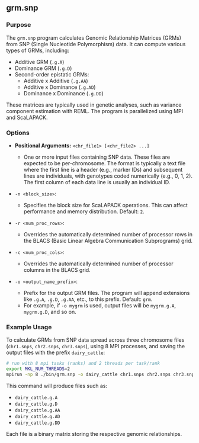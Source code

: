 ## grm.snp

### Purpose

The `grm.snp` program calculates Genomic Relationship Matrices (GRMs) from SNP (Single Nucleotide Polymorphism) data. It can compute various types of GRMs, including:

*   Additive GRM (`.g.A`)
*   Dominance GRM (`.g.D`)
*   Second-order epistatic GRMs:
    *   Additive x Additive (`.g.AA`)
    *   Additive x Dominance (`.g.AD`)
    *   Dominance x Dominance (`.g.DD`)

These matrices are typically used in genetic analyses, such as variance component estimation with REML. The program is parallelized using MPI and ScaLAPACK.

### Options

*   **Positional Arguments:** `<chr_file1> [<chr_file2> ...]`
    *   One or more input files containing SNP data. These files are expected to be per-chromosome. The format is typically a text file where the first line is a header (e.g., marker IDs) and subsequent lines are individuals, with genotypes coded numerically (e.g., 0, 1, 2). The first column of each data line is usually an individual ID.

*   `-n <block_size>`:
    *   Specifies the block size for ScaLAPACK operations. This can affect performance and memory distribution. Default: `2`.

*   `-r <num_proc_rows>`:
    *   Overrides the automatically determined number of processor rows in the BLACS (Basic Linear Algebra Communication Subprograms) grid.

*   `-c <num_proc_cols>`:
    *   Overrides the automatically determined number of processor columns in the BLACS grid.

*   `-o <output_name_prefix>`:
    *   Prefix for the output GRM files. The program will append extensions like `.g.A`, `.g.D`, `.g.AA`, etc., to this prefix. Default: `grm`.
    *   For example, if `-o mygrm` is used, output files will be `mygrm.g.A`, `mygrm.g.D`, and so on.

### Example Usage

To calculate GRMs from SNP data spread across three chromosome files (`chr1.snps`, `chr2.snps`, `chr3.snps`), using 8 MPI processes, and saving the output files with the prefix `dairy_cattle`:

```bash
# run with 8 mpi tasks (ranks) and 2 threads per task/rank
export MKL_NUM_THREADS=2
mpirun -np 8 ./bin/grm.snp -o dairy_cattle chr1.snps chr2.snps chr3.snps
```

This command will produce files such as:
*   `dairy_cattle.g.A`
*   `dairy_cattle.g.D`
*   `dairy_cattle.g.AA`
*   `dairy_cattle.g.AD`
*   `dairy_cattle.g.DD`

Each file is a binary matrix storing the respective genomic relationships.
